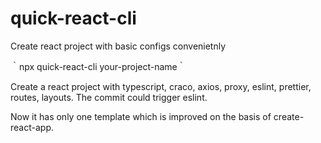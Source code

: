 # quick-react-cli
Create react project with basic configs convenietnly


｀npx quick-react-cli your-project-name｀

Create a react project with typescript, craco, axios, proxy, eslint, prettier, routes, layouts.
The commit could trigger eslint.

Now it has only one template which is improved on the basis of create-react-app.
